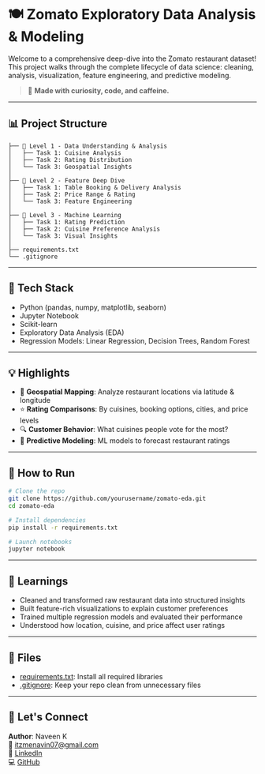 # 🍽️ Zomato Exploratory Data Analysis & Modeling

Welcome to a comprehensive deep-dive into the Zomato restaurant dataset! This project walks through the complete lifecycle of data science: cleaning, analysis, visualization, feature engineering, and predictive modeling.

> 📌 **Made with curiosity, code, and caffeine.**

---

## 📊 Project Structure

```
├── 📁 Level 1 - Data Understanding & Analysis
│   ├── Task 1: Cuisine Analysis
│   ├── Task 2: Rating Distribution
│   └── Task 3: Geospatial Insights
│
├── 📁 Level 2 - Feature Deep Dive
│   ├── Task 1: Table Booking & Delivery Analysis
│   ├── Task 2: Price Range & Rating
│   └── Task 3: Feature Engineering
│
├── 📁 Level 3 - Machine Learning
│   ├── Task 1: Rating Prediction
│   ├── Task 2: Cuisine Preference Analysis
│   └── Task 3: Visual Insights
│
├── requirements.txt
└── .gitignore
```

---

## 🔧 Tech Stack

- Python (pandas, numpy, matplotlib, seaborn)
- Jupyter Notebook
- Scikit-learn
- Exploratory Data Analysis (EDA)
- Regression Models: Linear Regression, Decision Trees, Random Forest

---

## 💡 Highlights

- 📍 **Geospatial Mapping**: Analyze restaurant locations via latitude & longitude
- ⭐ **Rating Comparisons**: By cuisines, booking options, cities, and price levels
- 🔍 **Customer Behavior**: What cuisines people vote for the most?
- 🤖 **Predictive Modeling**: ML models to forecast restaurant ratings

---

## 🚀 How to Run

```bash
# Clone the repo
git clone https://github.com/yourusername/zomato-eda.git
cd zomato-eda

# Install dependencies
pip install -r requirements.txt

# Launch notebooks
jupyter notebook
```

---

## 🧠 Learnings

- Cleaned and transformed raw restaurant data into structured insights
- Built feature-rich visualizations to explain customer preferences
- Trained multiple regression models and evaluated their performance
- Understood how location, cuisine, and price affect user ratings

---

## 📎 Files

- [requirements.txt](requirements.txt): Install all required libraries
- [.gitignore](.gitignore): Keep your repo clean from unnecessary files

---

## 🌟 Let's Connect

**Author**: Naveen K  
📧 [itzmenavin07@gmail.com](mailto:itzmenavin07@gmail.com)  
🔗 [LinkedIn](https://www.linkedin.com/in/7naveen)  
💻 [GitHub](https://github.com/hub-naveen)